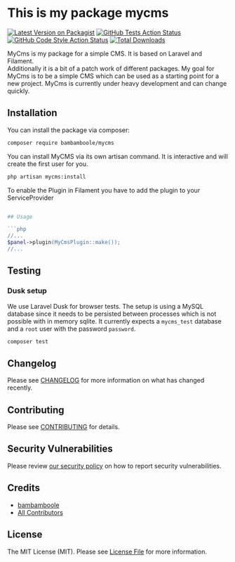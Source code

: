 # This is my package mycms

[![Latest Version on Packagist](https://img.shields.io/packagist/v/bambamboole/mycms.svg?style=flat-square)](https://packagist.org/packages/bambamboole/mycms)
[![GitHub Tests Action Status](https://img.shields.io/github/actions/workflow/status/bambamboole/mycms/run-tests.yml?branch=main&label=tests&style=flat-square)](https://github.com/bambamboole/mycms/actions?query=workflow%3Arun-tests+branch%3Amain)
[![GitHub Code Style Action Status](https://img.shields.io/github/actions/workflow/status/bambamboole/mycms/fix-php-code-style-issues.yml?branch=main&label=code%20style&style=flat-square)](https://github.com/bambamboole/mycms/actions?query=workflow%3A"Fix+PHP+code+style+issues"+branch%3Amain)
[![Total Downloads](https://img.shields.io/packagist/dt/bambamboole/mycms.svg?style=flat-square)](https://packagist.org/packages/bambamboole/mycms)

MyCms is my package for a simple CMS. It is based on Laravel and Filament.  
Additionally it is a bit of a patch work of different packages.
My goal for MyCms is to be a simple CMS which can be used as a starting point for a new project.
MyCms is currently under heavy development and can change quickly.

## Installation

You can install the package via composer:

```bash
composer require bambamboole/mycms
```

You can install MyCMS via its own artisan command. It is interactive and will create the first user for you.

```bash
php artisan mycms:install
```

To enable the Plugin in Filament you have to add the plugin to your ServiceProvider

```php

## Usage

```php
//...
$panel->plugin(MyCmsPlugin::make());
//...
```

## Testing

### Dusk setup

We use Laravel Dusk for browser tests. The setup is using a MySQL database since it needs to be persisted between
processes which is not possible with in memory sqlite. It currently expects a `mycms_test` database and a `root` user
with the password `password`.

```bash
composer test
```

## Changelog

Please see [CHANGELOG](CHANGELOG.md) for more information on what has changed recently.

## Contributing

Please see [CONTRIBUTING](CONTRIBUTING.md) for details.

## Security Vulnerabilities

Please review [our security policy](../../security/policy) on how to report security vulnerabilities.

## Credits

- [bambamboole](https://github.com/bambamboole)
- [All Contributors](../../contributors)

## License

The MIT License (MIT). Please see [License File](LICENSE.md) for more information.
